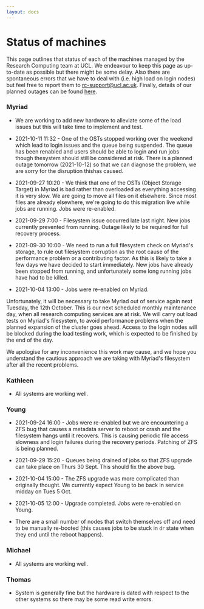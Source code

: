```yaml
---
layout: docs
---
```


# Status of machines

This page outlines that status of each of the machines managed by the Research Computing team at UCL. We endeavour to keep this page as up-to-date as possible but there might be some delay. Also there are spontaneous errors that we have to deal with (i.e. high load on login nodes) but feel free to report them to rc-support@ucl.ac.uk. Finally, details of our planned outages can be found [here](https://www.rc.ucl.ac.uk/docs/Planned_Outages/).  

### Myriad

- We are working to add new hardware to alleviate some of the load issues but this will take time to implement and test.

- 2021-10-11 11:32 - One of the OSTs stopped working over the weekend which lead to login issues and the queue being suspended. The queue has been renabled and users should be able to login and run jobs though thesystem should still be considered at risk. There is a planned outage tomorrow (2021-10-12) so that we can diagnose the problem, we are sorry for the disruption thishas caused.
- 2021-09-27 10:20 - We think that one of the OSTs (Object Storage Target) in Myriad is bad rather than overloaded as everything accessing it is very slow. We are going to move all files on it elsewhere. Since most files are already elsewhere, we're going to do this migration live while jobs are running. Jobs were re-enabled.

- 2021-09-29 7:00 - Filesystem issue occurred late last night. New jobs currently prevented from running. Outage likely to be required for full recovery process.

- 2021-09-30 10:00 - We need to run a full filesystem check on Myriad's storage, to rule out filesystem corruption as the root cause of the performance problem or a contributing factor. As this is likely to take a few days we have decided to start immediately. New jobs have already been stopped from running, and unfortunately some long running jobs have had to be killed.
 
- 2021-10-04 13:00 - Jobs were re-enabled on Myriad. 

Unfortunately, it will be necessary to take Myriad out of service again next Tuesday, the 12th October. This is our next scheduled monthly maintenance day, when all research computing services are at risk. We will carry out load tests on Myriad's filesystem, to avoid performance problems when the planned expansion of the cluster goes ahead. Access to the login nodes will be blocked during the load testing work, which is expected to be finished by the end of the day.
 
We apologise for any inconvenience this work may cause, and we hope you understand the cautious approach we are taking with Myriad's filesystem after all the recent problems.

### Kathleen

- All systems are working well.

### Young

- 2021-09-24 16:00 - Jobs were re-enabled but we are encountering a ZFS bug that causes a metadata server to reboot or crash and the filesystem hangs until it recovers. This is causing periodic file access slowness and login failures during the recovery periods. Patching of ZFS is being planned.

- 2021-09-29 15:20 - Queues being drained of jobs so that ZFS upgrade can take place on Thurs 30 Sept. This should fix the above bug.

- 2021-10-04 15:00 - The ZFS upgrade was more complicated than originally thought. We currently expect Young to be back in service midday on Tues 5 Oct.

- 2021-10-05 12:00 - Upgrade completed. Jobs were re-enabled on Young.

- There are a small number of nodes that switch themselves off and need to be manually re-booted (this causes jobs to be stuck in `dr` state when they end until the reboot happens).

### Michael

- All systems are working well.

### Thomas

- System is generally fine but the hardware is dated with respect to the other systems so there may be some read write errors.


